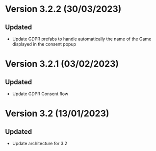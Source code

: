 # Version 3.2.2 (30/03/2023)

## Updated

* Update GDPR prefabs to handle automatically the name of the Game displayed in the consent popup

# Version 3.2.1 (03/02/2023)

## Updated

* Update GDPR Consent flow

# Version 3.2 (13/01/2023)

## Updated

* Update architecture for 3.2
